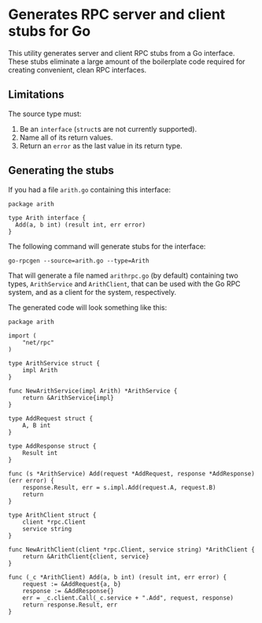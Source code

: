 # Generates RPC server and client stubs for Go

This utility generates server and client RPC stubs from a Go interface. These
stubs eliminate a large amount of the boilerplate code required for creating
convenient, clean RPC interfaces.

## Limitations

The source type must:

1. Be an `interface` (`struct`s are not currently supported).
2. Name all of its return values.
3. Return an `error` as the last value in its return type.

## Generating the stubs

If you had a file `arith.go` containing this interface:

    package arith

    type Arith interface {
  	  Add(a, b int) (result int, err error)
    }

The following command will generate stubs for the interface:

    go-rpcgen --source=arith.go --type=Arith

That will generate a file named `arithrpc.go` (by default) containing two
types, `ArithService` and `ArithClient`, that can be used with the Go RPC
system, and as a client for the system, respectively.

The generated code will look something like this:

    package arith
    
    import (
    	"net/rpc"
    )
    
    type ArithService struct {
    	impl Arith
    }
    
    func NewArithService(impl Arith) *ArithService {
    	return &ArithService{impl}
    }
    
    type AddRequest struct {
    	A, B int
    }
    
    type AddResponse struct {
    	Result int
    }
    
    func (s *ArithService) Add(request *AddRequest, response *AddResponse) (err error) {
    	response.Result, err = s.impl.Add(request.A, request.B)
    	return
    }
    
    type ArithClient struct {
    	client *rpc.Client
    	service string
    }
    
    func NewArithClient(client *rpc.Client, service string) *ArithClient {
    	return &ArithClient{client, service}
    }
    
    func (_c *ArithClient) Add(a, b int) (result int, err error) {
    	request := &AddRequest{a, b}
    	response := &AddResponse{}
    	err = _c.client.Call(_c.service + ".Add", request, response)
    	return response.Result, err
    }

